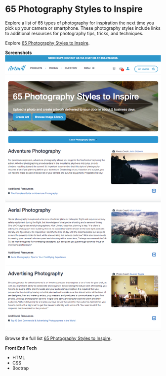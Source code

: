 # 65 Photography Styles to Inspire

 Explore a list of 65 types of photography for inspiration the next time you pick up your camera or smartphone. These photography styles include links to additional resources for photography tips, tricks, and techniques.

 Explore [65 Photography Styles to Inspire](https://www.artmill.com/articles/65-types-of-photography/).

**Screenshots**
![65 Photography Styles](screenshots/screenshot1.png)
![65 Photography Styles Continued](screenshots/screenshot2.png)

Browse the full list [65 Photography Styles to Inspire](https://www.artmill.com/articles/65-types-of-photography/).

**Front End Tech**
- HTML
- CSS
- Bootrap
